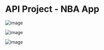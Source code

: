 # API Project - NBA App

![image](https://user-images.githubusercontent.com/111200262/232514163-945a1a63-8969-47ac-9430-1598a6bf74ab.png)

![image](https://user-images.githubusercontent.com/111200262/232514470-000c62c5-94be-483f-ba6b-e9246e7989b3.png)

![image](https://user-images.githubusercontent.com/111200262/232514753-c6077521-f5ce-439b-b708-bd3ddeafd58a.png)
